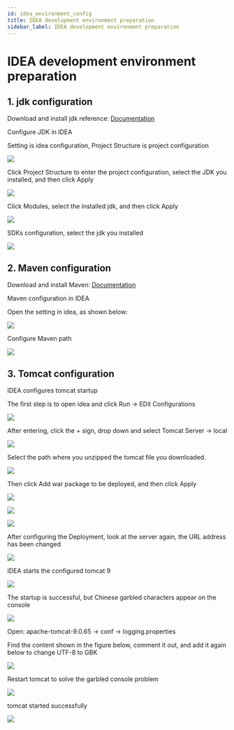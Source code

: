```yaml
---
id: idea_environment_config
title: IDEA development environment preparation
sidebar_label: IDEA development environment preparation
---
```


# IDEA development environment preparation

## 1. jdk configuration

Download and install jdk reference: [Documentation](/docs/project-code/environment/jdk-config)

Configure JDK in IDEA

Setting is idea configuration, Project Structure is project configuration

![](/img/icecms/202302/jdk_image/img_2.png)

Click Project Structure to enter the project configuration, select the JDK you installed, and then click Apply

![](/img/icecms/202302/jdk_image/img_3.png)

Click Modules, select the installed jdk, and then click Apply

![](/img/icecms/202302/jdk_image/img_4.png)

SDKs configuration, select the jdk you installed

![](/img/icecms/202302/jdk_image/img_5.png)

## 2. Maven configuration

Download and install Maven: [Documentation](/docs/project-code/environment/maven_config.md)

Maven configuration in IDEA

Open the setting in idea, as shown below:

![](/img/icecms/202302/maven_img/img_15.png)

Configure Maven path

![](/img/icecms/202302/maven_img/img_16.png)

## 3. Tomcat configuration

IDEA configures tomcat startup

The first step is to open idea and click Run -&gt; EDit Configurations

![](/img/icecms/202302/tomcat_img/img_3.png)

After entering, click the + sign, drop down and select Tomcat Server -&gt; local

![](/img/icecms/202302/tomcat_img/img_18.png)

Select the path where you unzipped the tomcat file you downloaded.

![](/img/icecms/202302/tomcat_img/img_19.png)

Then click Add war package to be deployed, and then click Apply

![](/img/icecms/202302/tomcat_img/img_22.png)

![](/img/icecms/202302/tomcat_img/img_20.png)

![](/img/icecms/202302/tomcat_img/img_23.png)

After configuring the Deployment, look at the server again, the URL address has been changed

![](/img/icecms/202302/tomcat_img/img_24.png)

IDEA starts the configured tomcat 9

![](/img/icecms/202302/tomcat_img/img_21.png)

The startup is successful, but Chinese garbled characters appear on the console

![](/img/icecms/202302/tomcat_img/img_25.png)

Open: apache-tomcat-9.0.65 -&gt; conf -&gt; logging.properties

Find the content shown in the figure below, comment it out, and add it again below to change UTF-8 to GBK

![](/img/icecms/202302/tomcat_img/img_26.png)

Restart tomcat to solve the garbled console problem

![](/img/icecms/202302/tomcat_img/img_27.png)

tomcat started successfully

![](/img/icecms/202302/tomcat_img/img_28.png)
